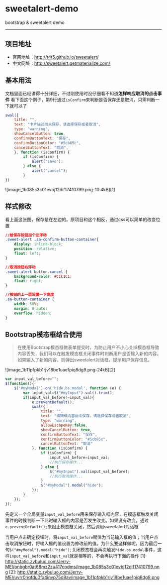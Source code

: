 # sweetalert-demo
bootstrap &amp; sweetalert demo

---

## 项目地址

 - 官网地址：http://t4t5.github.io/sweetalert/
 - 中文网址：http://sweetalert.getmaterialize.com/
 
## 基本用法
文档里面已经讲得十分详细，不过刚使用时没仔细看不知道**怎样响应取消的点击事件**
看下面这个例子，第9行通过```isConfirm```来判断是否保存还是取消，只需判断一下就可以了
```js
swal({
    title: "",
    text: "卡片描述尚未保存，请选择保存或者取消",
    type: "warning",
    showCancelButton: true,
    confirmButtonText: "保存",
    confirmButtonColor: "#5cb85c",
    cancelButtonText: "取消",
    }, function (isConfirm) {
        if (isConfirm) {
            alert("save");
        } else {
            alert("cancel");
        }
})      
```
![image_1b085s3c01evbj12dif17410799.png-10.4kB][1]


## 样式修改
看上面这张图，保存是在左边的。原项目和这个相反，通过css可以简单的改变位置
```css
//给保存按钮加个左浮动
.sweet-alert .sa-confirm-button-container{
    display: inline-block;
    position: relative;
    float: left;
}

//取消按钮右浮动
.sweet-alert button.cancel {
    background-color: #C1C1C1;
    float: right;
}

//按钮的上一层设置一下宽度
.sa-button-container {
    width: 50%;
    margin: 0 auto;
    overflow: hidden;
}
```

## Bootstrap模态框结合使用
>在使用Bootstrap模态框做表单提交时，为防止用户不小心关掉模态框导致内容丢失，我们可以在触发模态框关闭事件时判断用户是否输入新的内容。如果输入了新的内容，则弹出sweetalert对话框，提示用户保存信息。

![image_1b11pfpkb1rjv18be1uae1piq8dg9.png-24kB][2]

```js
var input_val_before="";
$(function(){
    $('#myModal').on('hide.bs.modal', function (e) {
        var input_val=$("#myInput").val().trim();  
        if(input_val_before!=input_val){
            e.preventDefault();
            swal({
                title: "",
                text: "编辑框内容尚未保存，请选择保存或者取消",
                type: "warning",
                allowEscapeKey:false,
                showCancelButton: true,
                confirmButtonText: "保存",
                confirmButtonColor: "#5cb85c",
                cancelButtonText: "取消"
            }, function (isConfirm) {
                if (isConfirm) {
                    input_val_before=input_val;
                    //执行保存操作...
                } else {
                    $("#myInput").val(input_val_before);
                    //执行取消操作...
                }
                $("#myModal").modal("hide");
            });
        }
    });
});
```

先定义一个全局变量`input_val_before`用来保存输入框内容，在模态框触发关闭事件的时候判断一下此时输入框的内容是否发生改变。如果没有改变，通过`e.preventDefault();`来阻止模态框关闭，然后调用sweetalert对话框

当用户点击确定按钮时，将`input_val_before`赋值为当前输入框的值；当用户点击取消按钮时，将输入框的值设置为修改前的值。为什么要这样做呢，因为最后一句`$("#myModal").modal("hide");`关闭模态框会再次触发`hide.bs.modal`事件，这样`input_val_before`和`input_val`就是相等的，不会再执行下面的操作
  [1]: http://static.zybuluo.com/Jerry-MEI/onbgbr0at68mz2zu417cpdms/image_1b085s3c01evbj12dif17410799.png
  [2]: http://static.zybuluo.com/Jerry-MEI/uvrr0nqfdu0fx4invp75d8av/image_1b11pfpkb1rjv18be1uae1piq8dg9.png
